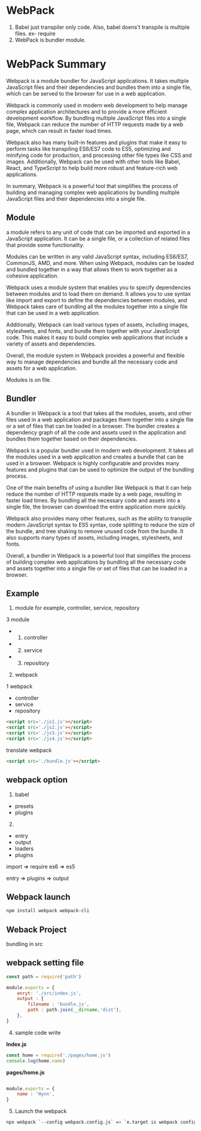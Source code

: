 # WebPack

1) Babel just transpiler only code. Also, babel doens't transpile is multiple files. ex- require
2) WebPack is bundler module.


# WebPack Summary
Webpack is a module bundler for JavaScript applications. It takes multiple JavaScript files and their dependencies and bundles them into a single file, which can be served to the browser for use in a web application.

Webpack is commonly used in modern web development to help manage complex application architectures and to provide a more efficient development workflow. By bundling multiple JavaScript files into a single file, Webpack can reduce the number of HTTP requests made by a web page, which can result in faster load times.

Webpack also has many built-in features and plugins that make it easy to perform tasks like transpiling ES6/ES7 code to ES5, optimizing and minifying code for production, and processing other file types like CSS and images. Additionally, Webpack can be used with other tools like Babel, React, and TypeScript to help build more robust and feature-rich web applications.

In summary, Webpack is a powerful tool that simplifies the process of building and managing complex web applications by bundling multiple JavaScript files and their dependencies into a single file.


## Module
a module refers to any unit of code that can be imported and exported in a JavaScript application. It can be a single file, or a collection of related files that provide some functionality.

Modules can be written in any valid JavaScript syntax, including ES6/ES7, CommonJS, AMD, and more. When using Webpack, modules can be loaded and bundled together in a way that allows them to work together as a cohesive application.

Webpack uses a module system that enables you to specify dependencies between modules and to load them on demand. It allows you to use syntax like import and export to define the dependencies between modules, and Webpack takes care of bundling all the modules together into a single file that can be used in a web application.

Additionally, Webpack can load various types of assets, including images, stylesheets, and fonts, and bundle them together with your JavaScript code. This makes it easy to build complex web applications that include a variety of assets and dependencies.

Overall, the module system in Webpack provides a powerful and flexible way to manage dependencies and bundle all the necessary code and assets for a web application.

Modules is on file.

## Bundler
A bundler in Webpack is a tool that takes all the modules, assets, and other files used in a web application and packages them together into a single file or a set of files that can be loaded in a browser. The bundler creates a dependency graph of all the code and assets used in the application and bundles them together based on their dependencies.

Webpack is a popular bundler used in modern web development. It takes all the modules used in a web application and creates a bundle that can be used in a browser. Webpack is highly configurable and provides many features and plugins that can be used to optimize the output of the bundling process.

One of the main benefits of using a bundler like Webpack is that it can help reduce the number of HTTP requests made by a web page, resulting in faster load times. By bundling all the necessary code and assets into a single file, the browser can download the entire application more quickly.

Webpack also provides many other features, such as the ability to transpile modern JavaScript syntax to ES5 syntax, code splitting to reduce the size of the bundle, and tree shaking to remove unused code from the bundle. It also supports many types of assets, including images, stylesheets, and fonts.

Overall, a bundler in Webpack is a powerful tool that simplifies the process of building complex web applications by bundling all the necessary code and assets together into a single file or set of files that can be loaded in a browser.


## Example

1) module 
for example,
controller, service, repository

3 module
- 1. controller
- 2. service
- 3. repository

2) webpack

1 webpack
- controller
- service
- repository

``` html
<script src='./js1.js'></script>
<script src='./js2.js'></script>
<script src='./js3.js'></script>
<script src='./js4.js'></script>
```
 
translate webpack
```html
<script src='./bundle.js'></script>
```

## webpack option

1) babel
- presets
- plugins

2) 
- entry
- output
- loaders
- plugins

import => require
es6 => es5

entry => plugins => output

## Webpack launch

```sh
npm install webpack webpack-cli
```

## Weback Project 
bundling in src

## webpack setting file

```js
const path = require('path')

module.exports = {
    enryt: './src/index.js',
    output : {
        filename : 'bundle.js',
        path : path.join(__dirname,'dist'),
    },
}
```

4. sample code write

**Index.js**

```js
const home = require('./pages/home.js')
console.log(home.name)
```


**pages/home.js**

```js

module.exports = {
    name : 'Hynn',
}
```

5. Launch the webpack

```sh
npx webpack `--config webpack.config.js` => `e.target is webpack config file `
```